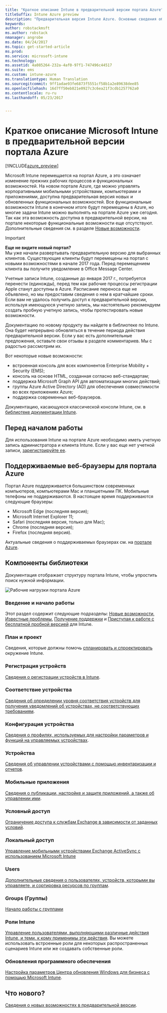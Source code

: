 ```yaml
---
title: "Краткое описание Intune в предварительной версии портала Azure"
titleSuffix: Intune Azure preview
description: "Предварительная версия Intune Azure. Основные сведения об Intune в предварительной версии портала Azure и об управлении устройствами с помощью Intune."
keywords: 
author: robstackmsft
ms.author: robstack
nmanager: angrobe
ms.date: 04/24/2017
ms.topic: get-started-article
ms.prod: 
ms.service: microsoft-intune
ms.technology: 
ms.assetid: 4a085264-232a-4af0-97f1-747496c44517
ms.suite: ems
ms.custom: intune-azure
ms.translationtype: Human Translation
ms.sourcegitcommit: 9ff1adae93fe6873f5551cf58b1a2e89638dee85
ms.openlocfilehash: 16d7ff50eb821e0927c3c6ea21f3cdb1257762a0
ms.contentlocale: ru-ru
ms.lasthandoff: 05/23/2017


---
```



# <a name="introduction-to-microsoft-intune-in-the-azure-portal-preview"></a>Краткое описание Microsoft Intune в предварительной версии портала Azure


[!INCLUDE[azure_preview](./includes/azure_preview.md)]

Microsoft Intune перемещается на портал Azure, а это означает изменение прежних рабочих процессов и функциональных возможностей.
На новом портале Azure, где можно управлять корпоративными мобильными устройствами, компьютерами и приложениями, доступна предварительная версия новых и обновленных функциональных возможностей.
Все функциональные возможности Intune в конечном итоге будут перемещены в Azure, но многие задачи Intune можно выполнять на портале Azure уже сегодня. Так как эта возможность доступна в предварительной версии, на портале некоторые функциональные возможности еще отсутствуют. Дополнительные сведения см. в разделе [Новые возможности](#whats-new).

> [!IMPORTANT]
> **Еще не видите новый портал?**<br>
> Мы уже начали развертывать предварительную версию для выбранных клиентов. Существующие клиенты будут перемещены на портал с новыми возможностями в начале 2017 года. Перед перемещением клиента вы получите уведомление в Office Message Center.
>
> Учетные записи Intune, созданные до января 2017 г., потребуется перенести (единожды), перед тем как рабочие процессы регистрации Apple станут доступны в Azure. Расписание переноса еще не объявлено, но мы предоставим сведения о нем в кратчайшие сроки. Если вам не удалось получить доступ к предварительной версии, используя имеющуюся учетную запись, мы настоятельно рекомендуем создать пробную учетную запись, чтобы протестировать новые возможности.


Документацию по новому продукту вы найдете в библиотеке по Intune. Она будет непрерывно обновляться в течение периода действия предварительной версии. Если у вас есть дополнительные предложения, оставьте свои отзывы в разделе комментариев. Мы с радостью рассмотрим их.

<!--- You can view the new Intune technical preview console in Azure at [portal.azure.com]. --->

Вот некоторые новые возможности:

- встроенная консоль для всех компонентов Enterprise Mobility + Security (EMS);
- консоль на основе HTML, созданная согласно веб-стандартам;
- поддержка Microsoft Graph API для автоматизации многих действий;
- группы Azure Active Directory (AD) для обеспечения совместимости во всех приложениях Azure;
- поддержка современных веб-браузеров.

Документацию, касающуюся классической консоли Intune, см. в [библиотеке документации Intune](https://docs.microsoft.com/intune-classic/).

## <a name="before-you-start"></a>Перед началом работы

Для использования Intune на портале Azure необходимо иметь учетную запись администратора и клиента Intune. Если у вас еще нет учетной записи, [зарегистрируйте ее](https://portal.office.com/Signup/Signup.aspx?OfferId=40BE278A-DFD1-470a-9EF7-9F2596EA7FF9&dl=INTUNE_A&ali=1#0%20).

## <a name="supported-web-browsers-for-the-azure-portal"></a>Поддерживаемые веб-браузеры для портала Azure

Портал Azure поддерживается большинством современных компьютеров, компьютерами Mac и планшетными ПК. Мобильные телефоны не поддерживаются.
В настоящее время поддерживаются следующие браузеры:

- Microsoft Edge (последняя версия);
- Microsoft Internet Explorer 11;
- Safari (последняя версия, только для Mac);
- Chrome (последняя версия);
- Firefox (последняя версия).

Актуальные сведения о поддерживаемых браузерах см. на [портале Azure](https://docs.microsoft.com/azure/azure-preview-portal-supported-browsers-devices).

## <a name="whats-in-this-library"></a>Компоненты библиотеки

Документация отображает структуру портала Intune, чтобы упростить поиск нужной информации.

![Рабочие нагрузки портала Azure](./media/azure-portal-workloads.png)

### <a name="introduction-and-get-started"></a>Введение и начало работы
Этот раздел содержит следующие подразделы: [Новые возможности](whats-new.md), [Известные проблемы](known-issues.md), [Получение поддержки](get-support.md) и [Приступая к работе с бесплатной пробной версией](free-trial-sign-up.md) для Intune.
### <a name="plan-and-design"></a>План и проект
Сведения, которые должны помочь [спланировать и спроектировать](/intune-classic/plan-and-design/introduction) окружение Intune.
### <a name="device-enrollment"></a>Регистрация устройств
[Сведения о регистрации устройств в Intune](device-enrollment.md).
### <a name="device-compliance"></a>Соответствие устройства
[Сведения об определении уровня соответствия устройств для получения уведомлений об устройствах, не соответствующих требованиям](device-compliance.md).
### <a name="device-configuration"></a>Конфигурация устройства
[Сведения о профилях, используемых для настройки параметров и функций на управляемых устройствах](device-profiles.md).
### <a name="devices"></a>Устройства
[Сведения об управлении устройствами с помощью инвентаризации и отчетов](device-management.md).
### <a name="mobile-apps"></a>Мобильные приложения
[Сведения о публикации, настройке и защите приложений, а также об управлении ими](app-management.md).
### <a name="conditional-access"></a>Условный доступ
[Ограничение доступа к службам Exchange в зависимости от заданных условий](conditional-access.md).
### <a name="on-premises-access"></a>Локальный доступ
[Управление мобильными устройствами Exchange ActiveSync с использованием Microsoft Intune](/intune-classic/deploy-use/mobile-device-management-with-exchange-activesync-and-microsoft-intune)
### <a name="users"></a>Users
[Дополнительные сведения о пользователях, устройств, которыми вы управляете, и сортировка ресурсов по группам](user-management.md).
### <a name="groups"></a>Groups (Группы)
[Начало работы с группами](groups-get-started.md)
### <a name="intune-roles"></a>Роли Intune
[Управление пользователями, выполняющими различные действия Intune, и теми, к кому применимы эти действия](role-based-access-control.md). Вы можете использовать встроенные роли для некоторых распространенных сценариев Intune или же создавать собственные роли.
### <a name="software-updates"></a>Обновления программного обеспечения
[Настройка параметров Центра обновления Windows для бизнеса с помощью Microsoft Intune](windows-update-for-business-configure.md).



## <a name="whats-new"></a>Что нового?

[Сведения о новых возможностях в предварительной версии](whats-new.md).

